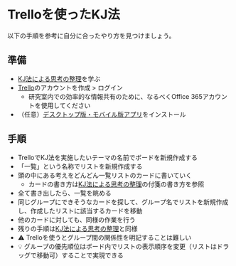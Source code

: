 # Trelloを使ったKJ法

以下の手順を参考に自分に合ったやり方を見つけましょう。

## 準備

- [KJ法による思考の整理](affinity-diagram.md)を学ぶ
- [Trello](https://trello.com/)のアカウントを作成 > ログイン
  - 研究室内での効率的な情報共有のために、なるべくOffice 365アカウントを使用してください
- （任意）[デスクトップ版・モバイル版アプリ](https://trello.com/platforms)をインストール

## 手順

- TrelloでKJ法を実施したいテーマの名前でボードを新規作成する
- 「一覧」という名称でリストを新規作成する
- 頭の中にある考えをどんどん一覧リストのカードに書いていく
  - カードの書き方は[KJ法による思考の整理](affinity-diagram.md)の付箋の書き方を参照
- 全て書き出したら、一覧を眺める
- 同じグループにできそうなカードを探して、グループ名でリストを新規作成し、作成したリストに該当するカードを移動
- 他のカードに対しても、同様の作業を行う
- 残りの手順は[KJ法による思考の整理](affinity-diagram.md)と同様
- :warning: Trelloを使うとグループ間の関係性を明記することは難しい
- :bulb: グループの優先順位はボード内でリストの表示順序を変更（リストはドラッグで移動可）することで実現できる
